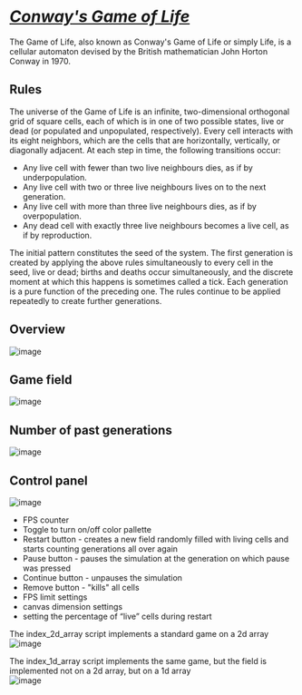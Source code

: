 # [_Conway's Game of Life_](https://en.wikipedia.org/wiki/Conway%27s_Game_of_Life)
The Game of Life, also known as Conway's Game of Life or simply Life, is a cellular automaton devised by the British mathematician John Horton Conway in 1970.

## Rules
The universe of the Game of Life is an infinite, two-dimensional orthogonal grid of square cells, 
each of which is in one of two possible states, live or dead (or populated and unpopulated, respectively). 
Every cell interacts with its eight neighbors, which are the cells that are horizontally, vertically, or diagonally adjacent. At each step in time, the following transitions occur:

* Any live cell with fewer than two live neighbours dies, as if by underpopulation.
* Any live cell with two or three live neighbours lives on to the next generation.
* Any live cell with more than three live neighbours dies, as if by overpopulation.
* Any dead cell with exactly three live neighbours becomes a live cell, as if by reproduction.

The initial pattern constitutes the seed of the system. The first generation is created by applying the above rules simultaneously to every cell in the seed,
live or dead; births and deaths occur simultaneously, and the discrete moment at which this happens is sometimes called a tick. Each generation is a pure function of the preceding one.
The rules continue to be applied repeatedly to create further generations.

## Overview
![image](https://github.com/user-attachments/assets/9f414b3c-7388-4501-9822-b934d177240e)

## Game field
![image](https://github.com/user-attachments/assets/dcbcfff8-4ee4-4037-a205-9494879a362e)

## Number of past generations
![image](https://github.com/user-attachments/assets/c1b8c8d2-b61e-4bf4-99c7-41975742b500)

## Сontrol panel
![image](https://github.com/user-attachments/assets/d6ea011a-1c1c-4906-9e89-d11b7799ff11)

* FPS counter
* Toggle to turn on/off color pallette
* Restart button - сreates a new field randomly filled with living cells and starts counting generations all over again
* Pause button - pauses the simulation at the generation on which pause was pressed
* Continue button - unpauses the simulation
* Remove button - "kills" all cells
* FPS limit settings
* canvas dimension settings
* setting the percentage of “live” cells during restart

The index_2d_array script implements a standard game on a 2d array  
![image](https://github.com/user-attachments/assets/9a55eb40-72b3-4b4c-a1ab-6182d30d0f60)

The index_1d_array script implements the same game, but the field is implemented not on a 2d array, but on a 1d array  
![image](https://github.com/user-attachments/assets/177db26c-494d-460b-947d-d363c3575fc1)

